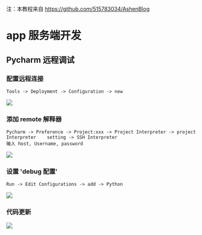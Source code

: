 注：本教程来自 https://github.com/515783034/AshenBlog
# app 服务端开发

## Pycharm 远程调试


### 配置远程连接

```pytho
Tools -> Deployment -> Configuration -> new
```
![](https://i.imgur.com/jcpA6pu.jpg)


### 添加 remote 解释器

```
Pycharm -> Preference -> Project:xxx -> Project Interpreter -> project Interpreter    setting -> SSH Interpreter
输入 host, Username, password
```
![](https://i.imgur.com/N6T4qWM.jpg)



### 设置 'debug 配置'
```
Run -> Edit Configurations -> add -> Python
```
![](https://i.imgur.com/7qm4jXD.jpg)


### 代码更新
![](https://i.imgur.com/7gWe2jf.jpg)


